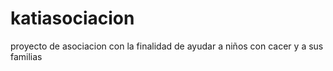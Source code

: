 # katiasociacion
proyecto de asociacion con la finalidad de ayudar a niños con cacer y a sus familias
